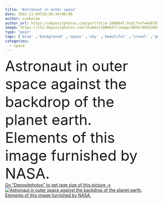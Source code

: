```yaml
---
title: 'Astronaut in outer space'
date: 2015-11-04T10:50:34+00:00
author: cookelma
author_url: https://depositphotos.com/portfolio-1000647.html?ref=64678756
image: https://st2.depositphotos.com/thumbs/1000647/image/8856/88562802/api_thumb_450.jpg?forcejpeg=true
type: "post"
tags: ['blue' ,'background' ,'space' ,'sky' ,'beautiful' ,'travel' ,'people' ,'nature' ,'environment' ,'energy' ,'black' ,'technology' ,'star' ,'fantasy' ,'earth' ,'planet' ,'world' ,'clouds' ,'science' ,'future' ,'globe' ,'atmosphere' ,'system' ,'journey' ,'engineering' ,'astronomy' ,'universe' ,'flight' ,'stunning' ,'unusual' ,'orbit' ,'exploration' ,'cosmos' ,'surreal' ,'galactic' ,'satellite' ,'hurricane' ,'floating' ,'astronaut' ,'vacuum' ,'rocket' ,'nasa' ,'shuttle' ,'spaceship' ,'gravity' ,'cosmonaut' ,'astral' ,'spaceman' ,'astronaut in outer space' ,'astronuat' ]
categories: 
  - space
---
```

<div aling="center">
            <font size="60"> Astronaut in outer space against the backdrop of the planet earth. Elements of this image furnished by NASA.</font>   
</div>
<div>
    <a href='https://st2.depositphotos.com/thumbs/1000647/image/8856/88562802/api_thumb_450.jpg?forcejpeg=true?ref=64678756' target=_blank > Go "Depositphotos" to get lage size of this picture ->
        <img href='https://st2.depositphotos.com/thumbs/1000647/image/8856/88562802/api_thumb_450.jpg?forcejpeg=true?ref=64678756' src='https://st2.depositphotos.com/1000647/8856/i/950/depositphotos_88562802-stock-photo-astronaut-in-outer-space.jpg?forcejpeg=true' alt='Astronaut in outer space against the backdrop of the planet earth. Elements of this image furnished by NASA.' >
    </a>
</div>

